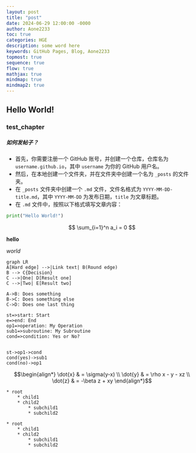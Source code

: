 ```yaml
---
layout: post
title: "post"
date: 2024-06-29 12:00:00 -0000
author: Aone2233
toc: true
categories: HGE
description: some word here
keywords: GitHub Pages, Blog, Aone2233
topmost: true
sequence: true
flow: true
mathjax: true
mindmap: true
mindmap2: true
---
```


## Hello World!

### test_chapter

##### 如何发帖子？

- 首先，你需要注册一个 GitHub 账号，并创建一个仓库，仓库名为 `username.github.io`，其中 `username` 为你的 GitHub 用户名。
- 然后，在本地创建一个文件夹，并在文件夹中创建一个名为 `_posts` 的文件夹。
- 在 `_posts` 文件夹中创建一个 `.md` 文件，文件名格式为 `YYYY-MM-DD-title.md`，其中 `YYYY-MM-DD` 为发布日期，`title` 为文章标题。
- 在 `.md` 文件中，按照以下格式填写文章内容：


```python
print("Hello World!")
```
$$
\sum_{i=1}^n a_i = 0
$$

**hello**

*world*

```mermaid
graph LR
A[Hard edge] -->|Link text| B(Round edge)
B --> C{Decision}
C -->|One| D[Result one]
C -->|Two| E[Result two]
``` 

```sequence          
A->B: Does something
B->C: Does something else
C->D: Does one last thing
``` 

```flow 
st=>start: Start
e=>end: End
op1=>operation: My Operation
sub1=>subroutine: My Subroutine
cond=>condition: Yes or No?


st->op1->cond
cond(yes)->sub1
cond(no)->op1
```

```math
\begin{align*}
\dot{x} & = \sigma(y-x) \\
\dot{y} & = \rho x - y - xz \\
\dot{z} & = -\beta z + xy
\end{align*}
```

```mindmap
* root
    * child1
    * child2
        * subchild1
        * subchild2
```

```mindmap2
* root
    * child1
    * child2
        * subchild1
        * subchild2
```

